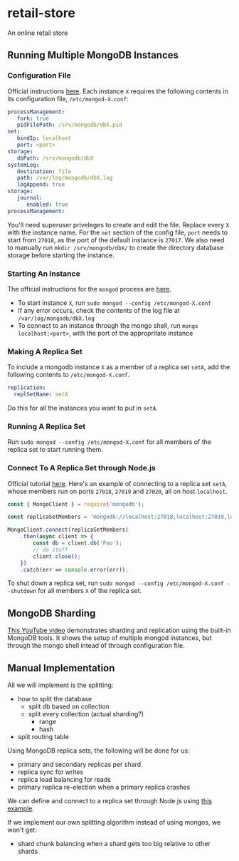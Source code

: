 # retail-store

An online retail store

## Running Multiple MongoDB Instances

### Configuration File

Official instructions [here](https://docs.mongodb.com/manual/administration/configuration/#run-multiple-database-instances-on-the-same-system). Each instance `X` requires the following contents in its configuration file, `/etc/mongod-X.conf`:

```yml
processManagement:
   fork: true
   pidFilePath: /srv/mongodb/dbX.pid
net:
   bindIp: localhost
   port: <port>
storage:
   dbPath: /srv/mongodb/dbX
systemLog:
   destination: file
   path: /var/log/mongodb/dbX.log
   logAppend: true
storage:
   journal:
      enabled: true
processManagement:
```

You'll need superuser priveleges to create and edit the file. Replace every `X` with the instance name. For the `net` section of the config file, `port` needs to start from `27018`, as the port of the default instance is `27017`. We also need to manually run `mkdir /srv/mongodb/dbX/` to create the directory database storage before starting the instance.

### Starting An Instance

The official instructions for the `mongod` process are [here](https://docs.mongodb.com/manual/tutorial/manage-mongodb-processes/).

- To start instance `X`, run `sudo mongod --config /etc/mongod-X.conf`
- If any error occurs, check the contents of the log file at `/var/log/mongodb/dbX.log`
- To connect to an instance through the mongo shell, run `mongo localhost:<port>`, with the port of the appropritate instance

### Making A Replica Set

To include a mongodb instance `X` as a member of a replica set `setA`, add the following contents to `/etc/mongod-X.conf`.

```yml
replication:
  replSetName: setA
```

Do this for all the instances you want to put in `setA`.

### Running A Replica Set

Run `sudo mongod --config /etc/mongod-X.conf` for all members of the replica set to start running them.

### Connect To A Replica Set through Node.js

Official tutorial [here](http://mongodb.github.io/node-mongodb-native/3.2/tutorials/connect/). Here's an example of connecting to a replica set `setA`, whose members run on ports `27018`, `27019` and `27020`, all on host `localhost`.

```js
const { MongoClient } = require('mongodb');

const replicaSetMembers = 'mongodb://localhost:27018,localhost:27019,localhost:27020/?replicaSet=setA';

MongoClient.connect(replicaSetMembers)
    .then(async client => {
        const db = client.db('Foo');
        // do stuff
        client.close();
    })
    .catch(err => console.error(err));
```

To shut down a replica set, run `sudo mongod --config /etc/mongod-X.conf --shutdown` for all members `X` of the replica set.

## MongoDB Sharding

[This YouTube video](https://www.youtube.com/watch?v=wYZYrdW9cYU) demonstrates sharding and replication using the built-in MongoDB tools. It shows the setup of multiple mongod instances, but through the mongo shell intead of through configuration file.

## Manual Implementation

All we will implement is the splitting:

- how to split the database
   - split db based on collection
   - split every collection (actual sharding?)
      - range
      - hash
- split routing table

Using MongoDB replica sets, the following will be done for us:

- primary and secondary replicas per shard
- replica sync for writes
- replica load balancing for reads
- primary replica re-election when a primary replica crashes

We can define and connect to a replica set through Node.js using [this example](http://mongodb.github.io/node-mongodb-native/3.2/tutorials/connect/#connect-to-a-replica-set).

If we implement our own splitting algorithm instead of using mongos, we won't get:

- shard chunk balancing when a shard gets too big relative to other shards

